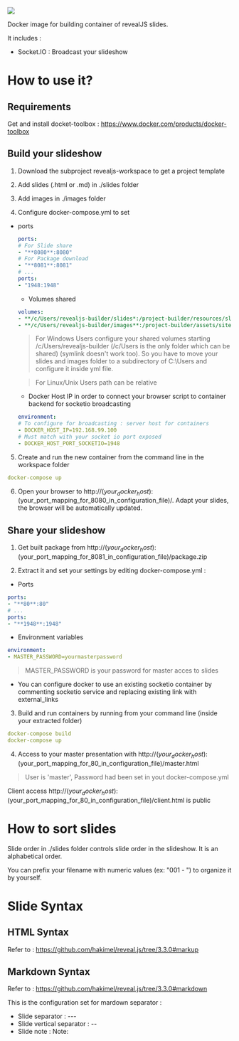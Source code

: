 [![](https://images.microbadger.com/badges/image/dkrpigeyre/revealjs-presenter.svg)](https://microbadger.com/images/dkrpigeyre/revealjs-presenter)

Docker image for building container of revealJS slides.

It includes :
- Socket.IO : Broadcast your slideshow

# How to use it?

## Requirements

Get and install docket-toolbox : https://www.docker.com/products/docker-toolbox

## Build your slideshow

1. Download the subproject revealjs-workspace to get a project template

2. Add slides (.html or .md) in ./slides folder

3. Add images in ./images folder

4. Configure docker-compose.yml to set

- ports
  
  ```yml
  ports:
  # For Slide share
  - "**8080**:8080"
  # For Package download
  - "**8081**:8081"
  # ...
  ports:
  - "1948:1948" 
  ```
  
  - Volumes shared
  
  ```yml
  volumes:
  - **/c/Users/revealjs-builder/slides*:/project-builder/resources/slides
  - **/c/Users/revealjs-builder/images**:/project-builder/assets/site/images
  ```
  
  > For Windows Users configure your shared volumes starting /c/Users/revealjs-builder (/c/Users is the only folder which can be shared) (symlink doesn't work too). So you have to move your slides and images folder to a subdirectory of C:\Users and configure it inside yml file.
  
  > For Linux/Unix Users path can be relative
  
  - Docker Host IP in order to connect your browser script to container backend for socketio broadcasting
  
  ```yml
  environment:
  # To configure for broadcasting : server host for containers
  - DOCKER_HOST_IP=192.168.99.100
  # Must match with your socket io port exposed
  - DOCKER_HOST_PORT_SOCKETIO=1948
  ```
  
5. Create and run the new container from the command line in the workspace folder
  
  ```yml
  docker-compose up
  ```
  
6. Open your browser to  http://$(your_docker_host):$(your_port_mapping_for_8080_in_configuration_file)/. Adapt your slides, the browser will be automatically updated.

## Share your slideshow

1. Get built package from http://$(your_docker_host):$(your_port_mapping_for_8081_in_configuration_file)/package.zip

2. Extract it and set your settings by editing docker-compose.yml :
  
  - Ports
  
  ```yml
  ports:
  - "**80**:80"   
  # ...
  ports:
  - "**1948**:1948" 
  ```
  
  - Environment variables
  
  ```yml
  environment:
  - MASTER_PASSWORD=yourmasterpassword
  ```
  
  > MASTER_PASSWORD is your password for master acces to slides
  
  - You can configure docker to use an existing socketio container by commenting socketio service and replacing existing link with external_links
  
3. Build and run containers by running from your command line (inside your extracted folder)
  
  ```yml
  docker-compose build
  docker-compose up
  ```
  
4. Access to your master presentation with http://$(your_docker_host):$(your_port_mapping_for_80_in_configuration_file)/master.html
  
  > User is 'master', Password had been set in yout docker-compose.yml
  
  Client access http://$(your_docker_host):$(your_port_mapping_for_80_in_configuration_file)/client.html is public
  
# How to sort slides

Slide order in ./slides folder controls slide order in the slideshow. It is an alphabetical order.

You can prefix your filename with numeric values (ex: "001 - ") to organize it by yourself.

# Slide Syntax

## HTML Syntax

Refer to : https://github.com/hakimel/reveal.js/tree/3.3.0#markup

## Markdown Syntax

Refer to : https://github.com/hakimel/reveal.js/tree/3.3.0#markdown

This is the configuration set for mardown separator :

- Slide separator : ---
- Slide vertical separator : --
- Slide note : Note: 
